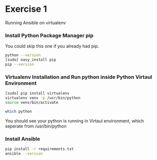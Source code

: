 # Exercise 1
Running Ansible on virtualenv

### Install Python Package Manager pip
You could skip this one if you already had pip.
```sh
python --version
[sudo] easy_install pip
pip --version
```

### Virtualenv Installation and Run python inside Python Virtaul Environment

```sh
[sudo] pip install virtualenv
virtualenv venv -p /usr/bin/python
source venv/bin/activate
```

```sh
which python
```
You should see your python is running in Virtaul environment, which seperate from /usr/bin/python



### Install Ansible
```sh
pip install -r requirements.txt
ansible --version
```
